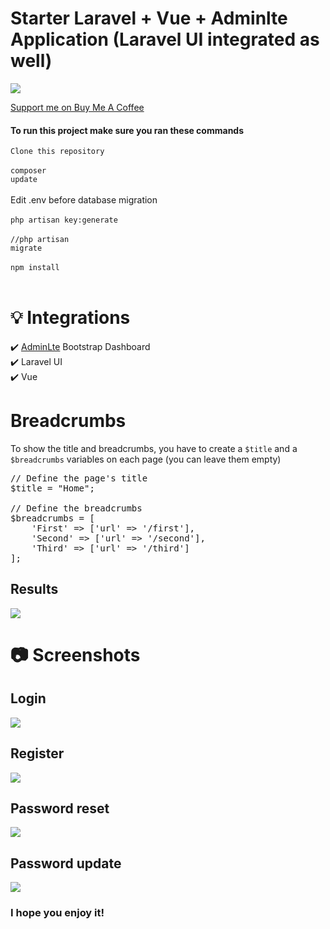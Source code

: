# Starter Laravel + Vue + Adminlte Application (Laravel UI integrated as well)

<img align="center" src="https://i.ibb.co/yW4DrGg/screencapture-127-0-0-1-8000-2021-06-05-04-07-16.png">    

[Support me on Buy Me A Coffee](https://www.buymeacoffee.com/hbakouane)

#### To run this project make sure you ran these commands
<code>Clone this repository</code><br><br>
<code>composer update</code><br><br>
Edit .env before database migration<br><br>
<code>php artisan key:generate</code><br><br>
<code>//php artisan migrate</code><br><br>
<code>npm install</code><br><br>

# 💡 Integrations

✔️ [AdminLte](https://adminlte.io/) Bootstrap Dashboard\
✔️ Laravel UI\
✔️ Vue

# Breadcrumbs
<p>
    To show the title and breadcrumbs, you have to create a <code>$title</code> and a <code>$breadcrumbs</code> variables on each page (you can leave them empty) 
</p>

<pre>
// Define the page's title
$title = "Home";

// Define the breadcrumbs
$breadcrumbs = [
    'First' => ['url' => '/first'],
    'Second' => ['url' => '/second'],
    'Third' => ['url' => '/third']
];
</pre>


## Results

<p>
    <img align="center" src="https://i.ibb.co/KKC6L9Z/Sans-titre.png">    
</p>

# 📷 Screenshots
## Login
<p>
    <img align="center" src="https://i.ibb.co/WGdbrv3/screencapture-127-0-0-1-8000-login-2021-06-05-04-01-04.png">    
</p>

## Register
<p>
    <img align="center" src="https://i.ibb.co/PcsR201/screencapture-127-0-0-1-8000-register-2021-06-05-04-00-49.png">    
</p>

## Password reset
<p>
    <img align="center" src="https://i.ibb.co/mJrybkz/screencapture-127-0-0-1-8000-password-reset-2021-06-05-04-01-14.png">    
</p>

## Password update
<p>
    <img align="center" src="https://i.ibb.co/yhhWXF2/screencapture-127-0-0-1-8000-password-reset-c81c3e58b07e36522f823725fcdd3fb8ce2a472cff571ecf8d1b15fd.png">    
</p>

### I hope you enjoy it!
